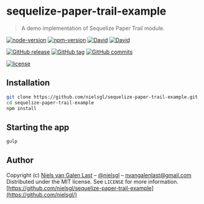 # sequelize-paper-trail-example

> A demo implementation of Sequelize Paper Trail module.

[![node-version](https://img.shields.io/node/v/sequelize-paper-trail.svg)]()
[![npm-version](https://img.shields.io/npm/v/sequelize-paper-trail.svg)]()
[![David](https://img.shields.io/david/nielsgl/sequelize-paper-trail-example.svg?maxAge=3600)]()
[![David](https://img.shields.io/david/dev/nielsgl/sequelize-paper-trail-example.svg?maxAge=3600)]()

[![GitHub release](https://img.shields.io/github/release/nielsgl/sequelize-paper-trail-example.svg)](https://www.npmjs.org/package/sequelize-paper-trail-example)
[![GitHub tag](https://img.shields.io/github/tag/nielsgl/sequelize-paper-trail-example.svg)](https://www.npmjs.org/package/sequelize-paper-trail-example)
[![GitHub commits](https://img.shields.io/github/commits-since/nielsgl/sequelize-paper-trail-example/0.0.1.svg)]()

[![license](https://img.shields.io/github/license/nielsgl/sequelize-paper-trail-example.svg)](https://github.com/nielsgl/sequelize-paper-trail-example/blob/master/LICENSE)

## Installation

```bash
git clone https://github.com/nielsgl/sequelize-paper-trail-example.git
cd sequelize-paper-trail-example
npm install
```

## Starting the app

```bash
gulp
```

## Author

Copyright (c) [Niels van Galen Last](https://nielsgl.com) – [@nielsgl](https://twitter.com/nielsgl) – nvangalenlast@gmail.com
Distributed under the MIT license. See ``LICENSE`` for more information.
[https://github.com/nielsgl/sequelize-paper-trail-example](https://github.com/nielsgl/)